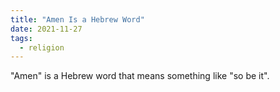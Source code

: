```yaml
---
title: "Amen Is a Hebrew Word"
date: 2021-11-27
tags:
  - religion
---
```


"Amen" is a Hebrew word that means something like "so be it".
